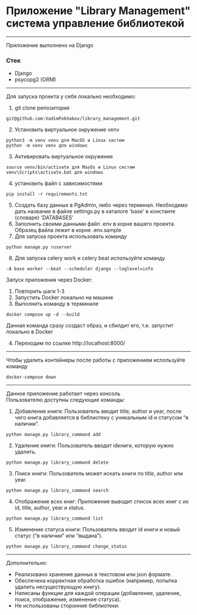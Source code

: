 # Приложение "Library Management" система управление библиотекой
---
Приложение выполнено на Django

### Стек

* Django
* psycopg2 (ORM)

___
Для запуска проекта у себя локально необходимо:

1. git clone репозитория

```
git@github.com:VadimPokhabov/library_management.git
```

2. Установить виртуальное окружение venv

```
python3 -m venv venv для MacOS и Linux систем
python -m venv venv для windows
```

3. Активировать виртуальное окружение

```
source venv/bin/activate для MasOs и Linux систем
venv\Scripts\activate.bat для windows
```

4. установить файл с зависимостями

```
pip install -r requirements.txt
```

5. Создать базу данных в PgAdmin, либо через терминал. Необходимо дать название в файле settings.py в каталоге 'base' в
   константе (словаре) 'DATABASES'
6. Заполнить своими данными файл .env в корне вашего проекта. Образец файла лежит в корне .env.sample
7. Для запуска проекта использовать команду

```
python manage.py ruserver
```

8. Для запуска celery work и celery beat используйте команду

```
-A base worker --beat --scheduler django --loglevel=info
```

Запуск приложения через Docker:

1. Повторить шаги 1-3
2. Запустить Docker локально на машине
3. Выполнить команду в терминале

```
docker compose up -d --build
```

Данная команда сразу создаст образ, и сбилдит его, т.е. запустит локально в Docker

4. Переходим по ссылке http://localhost:8000/

----
Чтобы удалить контейнеры после работы с приложением используйте команду

```
docker-compose down
```

----
Данное приложение работает через консоль  
Пользователю доступны следующие команды:

1. Добавление книги: Пользователь вводит title, author и year, после чего книга добавляется в библиотеку с уникальным id
   и статусом “в наличии”.

```commandline
python manage.py library_command add
```

2. Удаление книги: Пользователь вводит idкниги, которую нужно удалить.

```commandline
python manage.py library_command delete
```

3. Поиск книги: Пользователь может искать книги по title, author или year.

```commandline
python manage.py library_command search
```

4. Отображение всех книг: Приложение выводит список всех книг с их id, title, author, year и status.

```commandline
python manage.py library_command list
```

5. Изменение статуса книги: Пользователь вводит id книги и новый статус (“в наличии” или “выдана”).

```commandline
python manage.py library_command change_status
```

___
Дополнительно:

* Реализовано хранение данных в текстовом или json формате.
* Обеспечена корректная обработка ошибок (например, попытка удалить несуществующую книгу).
* Написаны функции для каждой операции (добавление, удаление, поиск, отображение, изменение статуса).
* Не использованы сторонние библиотеки.
